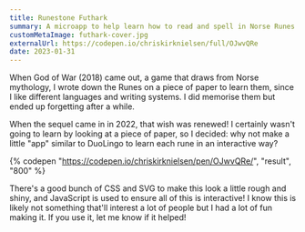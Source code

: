 ```yaml
---
title: Runestone Futhark
summary: A microapp to help learn how to read and spell in Norse Runes
customMetaImage: futhark-cover.jpg
externalUrl: https://codepen.io/chriskirknielsen/full/OJwvQRe
date: 2023-01-31
---
```


When God of War (2018) came out, a game that draws from Norse mythology, I wrote down the Runes on a piece of paper to learn them, since I like different languages and writing systems. I did memorise them but ended up forgetting after a while.

When the sequel came in in 2022, that wish was renewed! I certainly wasn't going to learn by looking at a piece of paper, so I decided: why not make a little "app" similar to DuoLingo to learn each rune in an interactive way?

{% codepen "https://codepen.io/chriskirknielsen/pen/OJwvQRe/", "result", "800" %}

There's a good bunch of CSS and SVG to make this look a little rough and shiny, and JavaScript is used to ensure all of this is interactive! I know this is likely not something that'll interest a lot of people but I had a lot of fun making it. If you use it, let me know if it helped!
